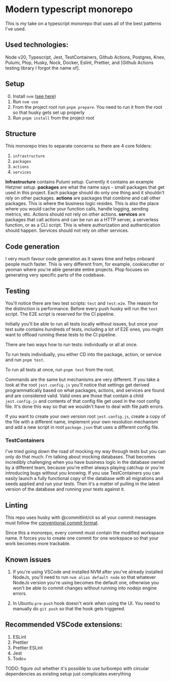 # Modern typescript monorepo

This is my take on a typescript monorepo that uses all of the best patterns I've used.

## Used technologies:

Node v20, Typescript, Jest, TestContainers, Github Actions, Postgres, Knex, Pulumi, Plop, Husky, Nock, Docker, Eslint, Prettier, and [Github Actions testing library I forgot the name of].

## Setup

0. Install `nvm` ([see here](https://github.com/nvm-sh/nvm#installing-and-updating))
1. Run `nvm use`
2. From the project root run `pnpm prepare`. You need to run it from the root so that husky gets set up properly
3. Run `pnpm install` from the project root

## Structure

This monorepo tries to separate concerns so there are 4 core folders:

1. `infrastructure`
2. `packages`
3. `actions`
4. `services`

**Infrastructure** contains Pulumi setup. Currently it contains an example Hetzner setup.
**packages** are what the name says - small packages that get used in this project. Each package should do only one thing and it shouldn't rely on other packages.
**actions** are packages that combine and call other packages. This is where the business logic resides. This is also the place where you would cache your function calls, handle logging, sending metrics, etc. Actions should not rely on other actions.
**services** are packages that call actions and can be run as a HTTP server, a serverless function, or as a CLI script. This is where authorization and authentication should happen. Services should not rely on other services.

## Code generation

I very much favour code generation as it saves time and helps onboard people much faster. This is very different from, for example, cookiecutter or yeoman where you're able generate entire projects. Plop focuses on generating very specific parts of the codebase.

## Testing

You'll notice there are two test scripts: `test` and `test:e2e`. The reason for the distinction is performance. Before every push husky will run the `test` script. The E2E script is reserved for the CI pipeline.

Initially you'll be able to run all tests locally without issues, but once your test suite contains hundreds of tests, including a lot of E2E ones, you might want to offload running these tests to the CI pipeline.

There are two ways how to run tests: individually or all at once.

To run tests individually, you either CD into the package, action, or service and run `pnpm test`.

To run all tests at once, run `pnpm test` from the root.

Commands are the same but mechanisms are very different. If you take a look at the root `jest.config.js` you'll notice that settings get derived programmatically based on what packages, actions, and services are found and are considered valid. Valid ones are those that contain a child `jest.config.js` and contents of that config file get used in the root config file. It's done this way so that we wouldn't have to deal with file path errors.

If you want to create your own version root `jest.config.js`, create a copy of the file with a different name, implement your own resolution mechanism and add a new script in root `package.json` that uses a different config file.

### TestContainers

I've tried going down the road of mocking my way through tests but you can only do that much. I'm talking about mocking databases. That becomes incredibly challenging when you have business logic in the database owned by a different team, because you're either always playing catchup or you're introducing bugs without you knowing. If you use TestContainers you can easily launch a fully functional copy of the database with all migrations and seeds applied and run your tests. Then it's a matter of pulling in the latest version of the database and running your tests against it.

## Linting

This repo uses husky with @commitlint/cli so all your commit messages must follow the [conventional commit format](https://www.conventionalcommits.org/).

Since this a monorepo, every commit must contain the modified workspace name. It forces you to create one commit for one workspace so that your work becomes more trackable.

## Known issues

1. If you're using VSCode and installed NVM after you've already installed NodeJs, you'll need to run `nvm alias default node` so that whatever NodeJs version you're using becomes the default one, otherwise you won't be able to commit changes without running into nodejs engine errors.

2. In Ubuntu `pre-push` hook doesn't work when using the UI. You need to manually do `git push` so that the hook gets triggered.

## Recommended VSCode extensions:

1. ESLint
2. Prettier
3. Prettier ESLint
4. Jest
5. Todo+

TODO: figure out whether it's possible to use turborepo with circular dependencies as existing setup just complicates everything
